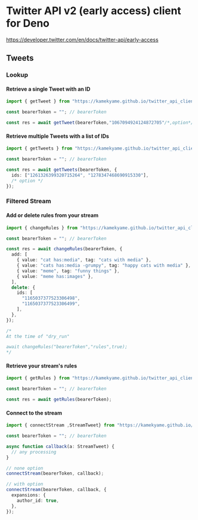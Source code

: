 # Twitter API v2 (early access) client for Deno
https://developer.twitter.com/en/docs/twitter-api/early-access
## Tweets

### Lookup
#### Retrieve a single Tweet with an ID
```typescript
import { getTweet } from "https://kamekyame.github.io/twitter_api_client/api_v2/tweets/lookup.ts";

const bearerToken = ""; // bearerToken

const res = await getTweet(bearerToken,"1067094924124872705"/*,option*/);
```


#### Retrieve multiple Tweets with a list of IDs
```typescript
import { getTweets } from "https://kamekyame.github.io/twitter_api_client/api_v2/tweets/lookup.ts";

const bearerToken = ""; // bearerToken

const res = await getTweets(bearerToken, {
  ids: ["1261326399320715264", "1278347468690915330"],
  /* option */
});
```

### Filtered Stream

#### Add or delete rules from your stream
```typescript
import { changeRules } from "https://kamekyame.github.io/twitter_api_client/api_v2/tweets/filtered_stream.ts";

const bearerToken = ""; // bearerToken

const res = await changeRules(bearerToken, {
  add: [
    { value: "cat has:media", tag: "cats with media" },
    { value: "cats has:media -grumpy", tag: "happy cats with media" },
    { value: "meme", tag: "funny things" },
    { value: "meme has:images" },
  ],
  delete: {
    ids: [
      "1165037377523306498",
      "1165037377523306499",
    ],
  },
});

/*
At the time of "dry_run"

await changeRules("bearerToken","rules",true);
*/
```

#### Retrieve your stream's rules
```typescript
import { getRules } from "https://kamekyame.github.io/twitter_api_client/api_v2/tweets/filtered_stream.ts";

const bearerToken = ""; // bearerToken

const res = await getRules(bearerToken);
```

#### Connect to the stream
```typescript
import { connectStream ,StreamTweet} from "https://kamekyame.github.io/twitter_api_client/api_v2/tweets/filtered_stream.ts";

const bearerToken = ""; // bearerToken

async function callback(a: StreamTweet) {
  // any processing
}

// none option
connectStream(bearerToken, callback);

// with option
connectStream(bearerToken, callback, {
  expansions: {
    author_id: true,
  },
});

```

